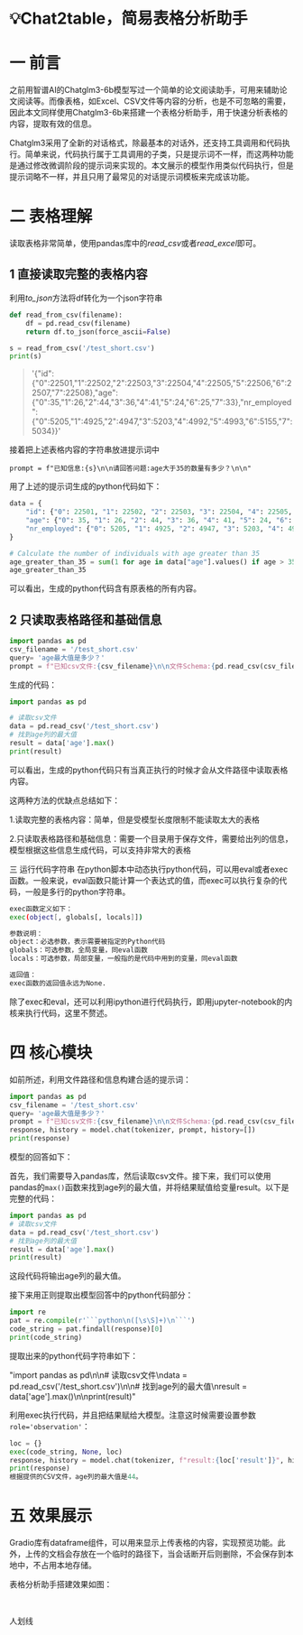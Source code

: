 # 💡Chat2table，简易表格分析助手

# 一 前言
之前用智谱AI的Chatglm3-6b模型写过一个简单的论文阅读助手，可用来辅助论文阅读等。而像表格，如Excel、CSV文件等内容的分析，也是不可忽略的需要，因此本文同样使用Chatglm3-6b来搭建一个表格分析助手，用于快速分析表格的内容，提取有效的信息。

Chatglm3采用了全新的对话格式，除最基本的对话外，还支持工具调用和代码执行。简单来说，代码执行属于工具调用的子类，只是提示词不一样，而这两种功能是通过修改微调阶段的提示词来实现的。本文展示的模型作用类似代码执行，但是提示词略不一样，并且只用了最常见的对话提示词模板来完成该功能。



# 二 表格理解
读取表格非常简单，使用pandas库中的*read_csv*或者*read_excel*即可。


## 1 直接读取完整的表格内容
利用*to_json*方法将df转化为一个json字符串
```python
def read_from_csv(filename):
	df = pd.read_csv(filename)
	return df.to_json(force_ascii=False)

s = read_from_csv('/test_short.csv')
print(s)
```

> '{"id":{"0":22501,"1":22502,"2":22503,"3":22504,"4":22505,"5":22506,"6":22507,"7":22508},"age":{"0":35,"1":26,"2":44,"3":36,"4":41,"5":24,"6":25,"7":33},"nr_employed":{"0":5205,"1":4925,"2":4947,"3":5203,"4":4992,"5":4993,"6":5155,"7":5034}}'


接着把上述表格内容的字符串放进提示词中
```
prompt = f"已知信息:{s}\n\n请回答问题:age大于35的数量有多少？\n\n"
```

用了上述的提示词生成的python代码如下：
```python
data = {
    "id": {"0": 22501, "1": 22502, "2": 22503, "3": 22504, "4": 22505, "5": 22506, "6": 22507, "7": 22508},
    "age": {"0": 35, "1": 26, "2": 44, "3": 36, "4": 41, "5": 24, "6": 25, "7": 33},
    "nr_employed": {"0": 5205, "1": 4925, "2": 4947, "3": 5203, "4": 4992, "5": 4993, "6": 5155, "7": 5034}
}

# Calculate the number of individuals with age greater than 35
age_greater_than_35 = sum(1 for age in data["age"].values() if age > 35)
age_greater_than_35
```

可以看出，生成的python代码含有原表格的所有内容。



## 2 只读取表格路径和基础信息
```python
import pandas as pd
csv_filename = '/test_short.csv'
query= 'age最大值是多少？'
prompt = f"已知csv文件:{csv_filename}\n\n文件Schema:{pd.read_csv(csv_filename).columns}\n\n问题:{query}\n\n请生成Python代码解决这个问题，将结果赋值给变量result\n\ndPython代码:\n\n"
```

生成的代码：
```python
import pandas as pd

# 读取csv文件
data = pd.read_csv('/test_short.csv')
# 找到age列的最大值
result = data['age'].max()
print(result)
```

可以看出，生成的python代码只有当真正执行的时候才会从文件路径中读取表格内容。



这两种方法的优缺点总结如下：

1.读取完整的表格内容：简单，但是受模型长度限制不能读取太大的表格

2.只读取表格路径和基础信息：需要一个目录用于保存文件，需要给出列的信息，模型根据这些信息生成代码，可以支持非常大的表格

三 运行代码字符串
在python脚本中动态执行python代码，可以用eval或者exec函数。一般来说，eval函数只能计算一个表达式的值，而exec可以执行复杂的代码，一般是多行的python字符串。
```bash
exec函数定义如下：
exec(object[, globals[, locals]])

参数说明：
object：必选参数，表示需要被指定的Python代码
globals：可选参数，全局变量，同eval函数
locals：可选参数，局部变量，一般指的是代码中用到的变量，同eval函数

返回值：
exec函数的返回值永远为None.
```
除了exec和eval，还可以利用ipython进行代码执行，即用jupyter-notebook的内核来执行代码，这里不赘述。

# 四 核心模块
如前所述，利用文件路径和信息构建合适的提示词：
```python
import pandas as pd
csv_filename = '/test_short.csv'
query= 'age最大值是多少？'
prompt = f"已知csv文件:{csv_filename}\n\n文件Schema:{pd.read_csv(csv_filename).columns}\n\n问题:{query}\n\n请生成Python代码解决这个问题，将结果赋值给变量result\n\ndPython代码:\n\n"
response, history = model.chat(tokenizer, prompt, history=[])
print(response)
```
模型的回答如下：

首先，我们需要导入pandas库，然后读取csv文件。接下来，我们可以使用pandas的`max()`函数来找到age列的最大值，并将结果赋值给变量result。以下是完整的代码：
```python
import pandas as pd
# 读取csv文件
data = pd.read_csv('/test_short.csv')
# 找到age列的最大值
result = data['age'].max()
print(result)
```
这段代码将输出age列的最大值。


接下来用正则提取出模型回答中的python代码部分：
```python
import re
pat = re.compile(r'```python\n([\s\S]+)\n```')
code_string = pat.findall(response)[0]
print(code_string)
```

提取出来的python代码字符串如下：

"import pandas as pd\n\n# 读取csv文件\ndata = pd.read_csv('/test_short.csv')\n\n# 找到age列的最大值\nresult = data['age'].max()\n\nprint(result)"


利用exec执行代码，并且把结果赋给大模型。注意这时候需要设置参数`role='observation'`：

```python
loc = {}
exec(code_string, None, loc)
response, history = model.chat(tokenizer, f"result:{loc['result']}", history=history, role='observation')
print(response)
根据提供的CSV文件，age列的最大值是44。
```

# 五 效果展示
Gradio库有dataframe组件，可以用来显示上传表格的内容，实现预览功能。此外，上传的文档会存放在一个临时的路径下，当会话断开后则删除，不会保存到本地中，不占用本地存储。

表格分析助手搭建效果如图：





​

人划线

